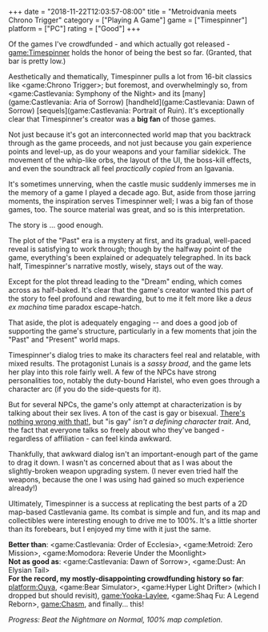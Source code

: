 +++
date = "2018-11-22T12:03:57-08:00"
title = "Metroidvania meets Chrono Trigger"
category = ["Playing A Game"]
game = ["Timespinner"]
platform = ["PC"]
rating = ["Good"]
+++

Of the games I've crowdfunded - and which actually got released - <game:Timespinner> holds the honor of being the best so far.  (Granted, that bar is pretty low.)

Aesthetically and thematically, Timespinner pulls a lot from 16-bit classics like <game:Chrono Trigger>; but foremost, and overwhelmingly so, from <game:Castlevania: Symphony of the Night> and its [many](game:Castlevania: Aria of Sorrow) [handheld](game:Castlevania: Dawn of Sorrow) [sequels](game:Castlevania: Portrait of Ruin).  It's exceptionally clear that Timespinner's creator was a <b>big fan</b> of those games.

Not just because it's got an interconnected world map that you backtrack through as the game proceeds, and not just because you gain experience points and level-up, as do your weapons and your familiar sidekick.  The movement of the whip-like orbs, the layout of the UI, the boss-kill effects, and even the soundtrack all feel <i>practically copied</i> from an Igavania.

It's sometimes unnerving, when the castle music suddenly immerses me in the memory of a game I played a decade ago.  But, aside from those jarring moments, the inspiration serves Timespinner well; I was a big fan of those games, too.  The source material was great, and so is this interpretation.

The story is ... good enough.

The plot of the "Past" era is a mystery at first, and its gradual, well-paced reveal is satisfying to work through; though by the halfway point of the game, everything's been explained or adequately telegraphed.  In its back half, Timespinner's narrative mostly, wisely, stays out of the way.

Except for the plot thread leading to the "Dream" ending, which comes across as half-baked.  It's clear that the game's creator wanted this part of the story to feel profound and rewarding, but to me it felt more like a <i>deus ex machina</i> time paradox escape-hatch.

That aside, the plot is adequately engaging -- and does a good job of supporting the game's structure, particularly in a few moments that join the "Past" and "Present" world maps.

Timespinner's dialog tries to make its characters feel real and relatable, with mixed results.  The protagonist Lunais is a <i>sassy broad</i>, and the game lets her play into this role fairly well.  A few of the NPCs have strong personalities too, notably the duty-bound Haristel, who even goes through a character arc (if you do the side-quests for it).

But for several NPCs, the game's only attempt at characterization is by talking about their sex lives.  A ton of the cast is gay or bisexual.  <a href="http://www.seinfeldscripts.com/TheOuting.htm">There's nothing wrong with that!</a>, but "is gay" <i>isn't a defining character trait</i>.  And, the fact that everyone talks so freely about who they've banged - regardless of affiliation - can feel kinda awkward.

Thankfully, that awkward dialog isn't an important-enough part of the game to drag it down.  I wasn't as concerned about that as I was about the slightly-broken weapon upgrading system.  (I never even tried half the weapons, because the one I was using had gained so much experience already!)

Ultimately, Timespinner is a success at replicating the best parts of a 2D map-based Castlevania game.  Its combat is simple and fun, and its map and collectibles were interesting enough to drive me to 100%.  It's a little shorter than its forebears, but I enjoyed my time with it just the same.

<b>Better than</b>: <game:Castlevania: Order of Ecclesia>, <game:Metroid: Zero Mission>, <game:Momodora: Reverie Under the Moonlight>  
<b>Not as good as</b>: <game:Castlevania: Dawn of Sorrow>, <game:Dust: An Elysian Tail>  
<b>For the record, my mostly-disappointing crowdfunding history so far</b>: <platform:Ouya>, <game:Bear Simulator>, <game:Hyper Light Drifter> (which I dropped but should revisit), <game:Yooka-Laylee>, <game:Shaq Fu: A Legend Reborn>, <game:Chasm>, and finally... this!

<i>Progress: Beat the Nightmare on Normal, 100% map completion.</i>

